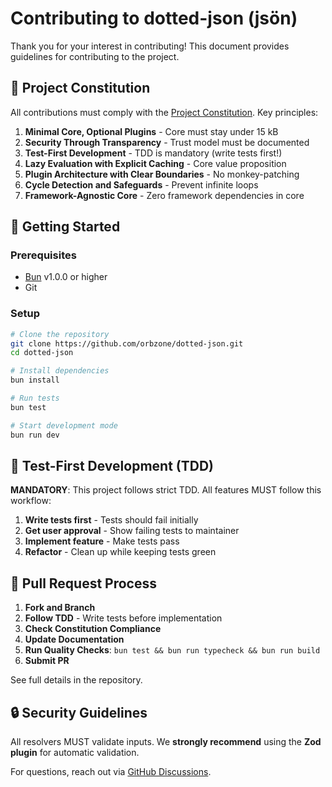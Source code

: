 # Contributing to dotted-json (jsön)

Thank you for your interest in contributing! This document provides guidelines for
contributing to the project.

## 📜 Project Constitution

All contributions must comply with the [Project Constitution](.specify/memory/constitution.md).
Key principles:

1. **Minimal Core, Optional Plugins** - Core must stay under 15 kB
2. **Security Through Transparency** - Trust model must be documented
3. **Test-First Development** - TDD is mandatory (write tests first!)
4. **Lazy Evaluation with Explicit Caching** - Core value proposition
5. **Plugin Architecture with Clear Boundaries** - No monkey-patching
6. **Cycle Detection and Safeguards** - Prevent infinite loops
7. **Framework-Agnostic Core** - Zero framework dependencies in core

## 🚀 Getting Started

### Prerequisites

- [Bun](https://bun.sh) v1.0.0 or higher
- Git

### Setup

```bash
# Clone the repository
git clone https://github.com/orbzone/dotted-json.git
cd dotted-json

# Install dependencies
bun install

# Run tests
bun test

# Start development mode
bun run dev
```

## 🧪 Test-First Development (TDD)

**MANDATORY**: This project follows strict TDD. All features MUST follow this workflow:

1. **Write tests first** - Tests should fail initially
2. **Get user approval** - Show failing tests to maintainer
3. **Implement feature** - Make tests pass
4. **Refactor** - Clean up while keeping tests green

## 📝 Pull Request Process

1. **Fork and Branch**
2. **Follow TDD** - Write tests before implementation
3. **Check Constitution Compliance**
4. **Update Documentation**
5. **Run Quality Checks**: `bun test && bun run typecheck && bun run build`
6. **Submit PR**

See full details in the repository.

## 🔒 Security Guidelines

All resolvers MUST validate inputs. We **strongly recommend** using the **Zod plugin** for automatic validation.

For questions, reach out via [GitHub Discussions](https://github.com/orbzone/dotted-json/discussions).
